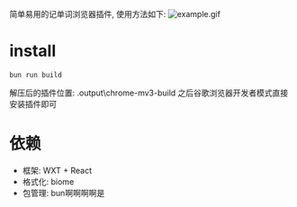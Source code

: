 简单易用的记单词浏览器插件, 使用方法如下:
![example.gif](https://i.imgur.com/tdqxiJ7.gif)

# install
```shell
bun run build
``` 
解压后的插件位置: .output\chrome-mv3-build
之后谷歌浏览器开发者模式直接安装插件即可

# 依赖
- 框架: WXT + React
- 格式化: biome
- 包管理: bun啊啊啊啊是
